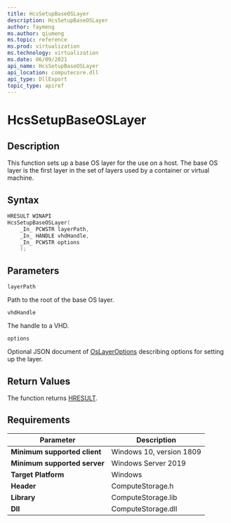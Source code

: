 ```yaml
---
title: HcsSetupBaseOSLayer
description: HcsSetupBaseOSLayer
author: faymeng
ms.author: qiumeng
ms.topic: reference
ms.prod: virtualization
ms.technology: virtualization
ms.date: 06/09/2021
api_name: HcsSetupBaseOSLayer
api_location: computecore.dll
api_type: DllExport
topic_type: apiref
---
```

# HcsSetupBaseOSLayer

## Description

This function sets up a base OS layer for the use on a host. The base OS layer is the first layer in the set of layers used by a container or virtual machine.

## Syntax

```cpp
HRESULT WINAPI
HcsSetupBaseOSLayer(
    _In_ PCWSTR layerPath,
    _In_ HANDLE vhdHandle,
    _In_ PCWSTR options
    );
```

## Parameters

`layerPath`

Path to the root of the base OS layer.

`vhdHandle`

The handle to a VHD.

`options`

Optional JSON document  of [OsLayerOptions](./../SchemaReference.md#OsLayerOptions) describing options for setting up the layer.

## Return Values

The function returns [HRESULT](./HCSHResult.md).

## Requirements

|Parameter|Description|
|---|---|
| **Minimum supported client** | Windows 10, version 1809 |
| **Minimum supported server** | Windows Server 2019 |
| **Target Platform** | Windows |
| **Header** | ComputeStorage.h |
| **Library** | ComputeStorage.lib |
| **Dll** | ComputeStorage.dll |
